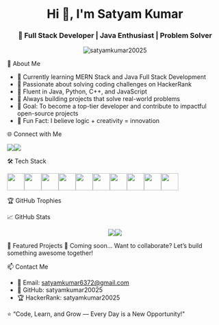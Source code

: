 
<h1 align="center">Hi 👋, I'm Satyam Kumar</h1><h3 align="center">🚀 Full Stack Developer | Java Enthusiast | Problem Solver</h3>
<p align="center"><img src="https://komarev.com/ghpvc/?username=satyamkumar20025&label=Profile%20views&color=0e75b6&style=flat" alt="satyamkumar20025" /></p>

🧠 About Me
- 🔭 Currently learning MERN Stack and Java Full Stack Development
- 🧩 Passionate about solving coding challenges on HackerRank
- 💬 Fluent in Java, Python, C++, and JavaScript
- 🌱 Always building projects that solve real-world problems
- 🎯 Goal: To become a top-tier developer and contribute to impactful open-source projects
- 🧪 Fun Fact: I believe logic + creativity = innovation

🌐 Connect with Me
<p align="left"><a href="https://github.com/satyamkumar20025" target="_blank"><img src="https://img.shields.io/badge/GitHub-181717?style=for-the-badge&logo=github" /></a><a href="https://www.hackerrank.com/satyamkumar20025" target="_blank"><img src="https://img.shields.io/badge/HackerRank-2EC866?style=for-the-badge&logo=hackerrank&logoColor=white" /></a></p>

🛠️ Tech Stack
<p align="left"><img src="https://cdn.jsdelivr.net/gh/devicons/devicon/icons/java/java-original.svg" width="40" /><img src="https://cdn.jsdelivr.net/gh/devicons/devicon/icons/python/python-original.svg" width="40" /><img src="https://cdn.jsdelivr.net/gh/devicons/devicon/icons/javascript/javascript-original.svg" width="40" /><img src="https://cdn.jsdelivr.net/gh/devicons/devicon/icons/react/react-original.svg" width="40" /><img src="https://cdn.jsdelivr.net/gh/devicons/devicon/icons/angularjs/angularjs-original.svg" width="40" /><img src="https://cdn.jsdelivr.net/gh/devicons/devicon/icons/html5/html5-original.svg" width="40" /><img src="https://cdn.jsdelivr.net/gh/devicons/devicon/icons/css3/css3-original.svg" width="40" /><img src="https://cdn.jsdelivr.net/gh/devicons/devicon/icons/mysql/mysql-original.svg" width="40" /><img src="https://cdn.jsdelivr.net/gh/devicons/devicon/icons/c/c-original.svg" width="40" /><img src="https://cdn.jsdelivr.net/gh/devicons/devicon/icons/cplusplus/cplusplus-original.svg" width="40" /></p>

🏆 GitHub Trophies


📈 GitHub Stats
<p align="center"><img src="https://github-readme-stats.vercel.app/api?username=satyamkumar20025&show_icons=true&theme=tokyonight" /><img src="https://github-readme-stats.vercel.app/api/top-langs/?username=satyamkumar20025&layout=compact&theme=tokyonight" /></p>

📂 Featured Projects
🚧 Coming soon...
Want to collaborate? Let’s build something awesome together!

📫 Contact Me
- 📧 Email: satyamkumar6372@gmail.com
- 💼 GitHub: satyamkumar20025
- 🏆 HackerRank: satyamkumar20025

⭐ “Code, Learn, and Grow — Every Day is a New Opportunity!"
